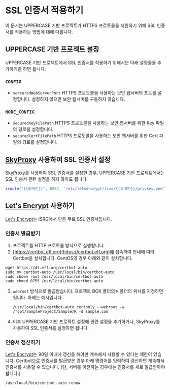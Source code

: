 # SSL 인증서 적용하기
이 문서는 UPPERCASE 기반 프로젝트가 HTTPS 프로토콜을 지원하기 위해 SSL 인증서를 적용하는 방법에 대해 다룹니다.

## UPPERCASE 기반 프로젝트 설정
UPPERCASE 기반 프로젝트에서 SSL 인증서를 적용하기 위해서는 아래 설정들을 추가하기만 하면 됩니다.

### `CONFIG`
* `sercuredWebServerPort` HTTPS 프로토콜을 사용하는 보안 웹서버의 포트를 설정합니다. 설정하지 않으면 보안 웹서버를 구동하지 않습니다.

### `NODE_CONFIG`
* `securedKeyFilePath` HTTPS 프로토콜을 사용하는 보안 웹서버를 위한 Key 파일의 경로를 설정합니다.
* `securedCertFilePath` HTTPS 프로토콜을 사용하는 보안 웹서버를 위한 Cert 파일의 경로를 설정합니다.

## [SkyProxy](https://github.com/Hanul/SkyProxy) 사용하여 SSL 인증서 설정
[SkyProxy](https://github.com/Hanul/SkyProxy)를 사용하여 SSL 인증서를 설정한 경우, UPPERCASE 기반 프로젝트에서는 SSL 인승서 관련 설정을 하지 않아도 됩니다.
```javascript
sroute('{{도메인}}', 8887, '/etc/letsencrypt/live/{{도메인}}/privkey.pem', '/etc/letsencrypt/live/{{도메인}}/fullchain.pem');
```

## [Let's Encrypt](https://letsencrypt.org) 사용하기
[Let's Encrypt](https://letsencrypt.org)는 ISRG에서 만든 무료 SSL 인증서입니다.

### 인증서 발급받기
1. 프로젝트를 HTTP 프로토콜 방식으로 실행합니다.
2. [https://certbot.eff.org](https://certbot.eff.org)에 접속하여 안내에 따라 Certbot을 설치합니다. CentOS의 경우 아래와 같이 설치합니다.
```
wget https://dl.eff.org/certbot-auto
sudo mv certbot-auto /usr/local/bin/certbot-auto
sudo chown root /usr/local/bin/certbot-auto
sudo chmod 0755 /usr/local/bin/certbot-auto
```
3. `webroot` 방식으로 발급받습니다. 프로젝트 BOX 폴더의 `R` 폴더의 위치를 지정하면 됩니다. 아래는 예시입니다.
	```
	/usr/local/bin/certbot-auto certonly --webroot -w /root/SampleProject/Sample/R -d sample.com
	```
4. 이후 UPPERCASE 기반 프로젝트 설정에 관련 설정을 추가하거나, SkyProxy를 사용하여 SSL 인증서를 설정하면 됩니다.

### 인증서 갱신하기
[Let's Encrypt](https://letsencrypt.org)는 90일 이내에 갱신을 해야만 계속해서 사용할 수 있다는 제한이 있습니다. Certbot으로 인증서를 발급받은 경우 아래 명령어를 입력하여 갱신하면 계속해서 인증서를 사용할 수 있습니다. (단, 서버를 이전하는 경우에는 인증서를 새로 발급받아야 합니다.)

```
/usr/local/bin/certbot-auto renew
```
